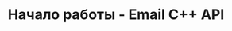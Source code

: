 ---
title: Начало работы - Email C++ API
linktitle: Начало работы
type: docs
weight: 10
url: /cpp/getting-started/
description: Начните работу с Email C++ API и узнайте о продукте, поддерживаемых форматах файлов, установке и т.д.
---